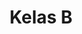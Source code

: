 ---
date:  ""
draft: false
title: "Kelas B"
opened:
    year: 2025
    date: 1
    month: 7
    hours: 20
    minute: 15 
closed:
    year: 2025
    date: 1
    month: 7
    hours: 20
    minute: 15 
source: 
    link: "https://forms.gle/QvCwA44yA2zDSvYp8"
    silo: ""
    gate: ""
    file: ""
remeds:
    opened:
        year: 2025
        date: 1
        month: 7
        hours: 20
        minute: 15 
    closed:
        year: 2025
        date: 1
        month: 7
        hours: 20
        minute: 15 
guides:
    lead: ""
    data:
        - ""
        - ""
metadata:
    author: ["null"]
---